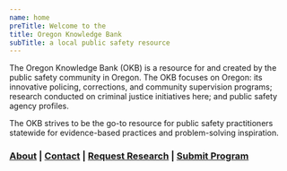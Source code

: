 ```yaml
---
name: home
preTitle: Welcome to the
title: Oregon Knowledge Bank
subTitle: a local public safety resource
---
```


The Oregon Knowledge Bank (OKB) is a resource for and created by the public safety community in Oregon. The OKB focuses on Oregon: its innovative policing, corrections, and community supervision programs; research conducted on criminal justice initiatives here; and public safety agency profiles.

The OKB strives to be the go-to resource for public safety practitioners statewide for evidence-based practices and problem-solving inspiration.

### [About](/about) | [Contact](/contact) | [Request Research](/request) | [Submit Program](/submit)